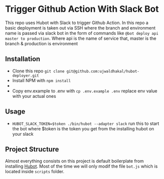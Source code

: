 # Trigger Github Action With Slack Bot

This repo uses Hubot with Slack to trigger Github Action. In this repo a basic deployment is taken out via SSH where the branch and environment name is passed via slack bot in the form of commands like
`@bot deploy api master to production`. Where api is the name of service that, master is the branch & production is environment

## Installation
- Clone this repo `git clone git@github.com:ujwaldhakal/hubot-deployer.git`
- Install NPM with `npm install`
- 
- Copy env.example to .env with `cp .env.example .env` replace env value with your actual ones

## Usage
- `HUBOT_SLACK_TOKEN=$token ./bin/hubot --adapter slack` run this to start the bot where $token is the token you get from the installing hubot on your slack 


## Project Structure
Almost everything consists on this project is default boilerplate from installing [Hubot](https://github.com/hubotio/hubot#readme). Most of the time we will only modif the file `bot.js` which is located inside `scripts` folder.




